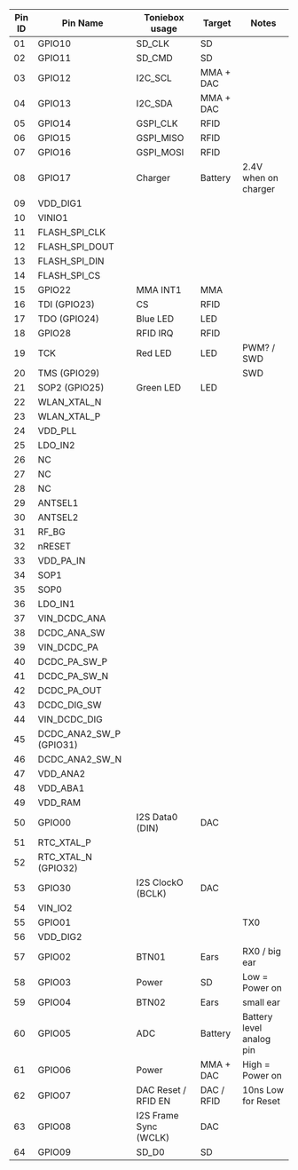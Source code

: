 | Pin ID  | Pin Name | Toniebox usage | Target | Notes |
| -- | -- | -- | -- | -- |
| 01 | GPIO10 | SD_CLK | SD | |
| 02 | GPIO11 | SD_CMD | SD | |
| 03 | GPIO12 | I2C_SCL | MMA + DAC | |
| 04 | GPIO13 | I2C_SDA | MMA + DAC | |
| 05 | GPIO14 | GSPI_CLK | RFID | |
| 06 | GPIO15 | GSPI_MISO | RFID | |
| 07 | GPIO16 | GSPI_MOSI | RFID | |
| 08 | GPIO17 | Charger | Battery | 2.4V when on charger|
| 09 | VDD_DIG1 | | | |
| 10 | VINIO1 | | | |
| 11 | FLASH_SPI_CLK | | | |
| 12 | FLASH_SPI_DOUT | | | |
| 13 | FLASH_SPI_DIN | | | |
| 14 | FLASH_SPI_CS | | | |
| 15 | GPIO22 | MMA INT1 | MMA | |
| 16 | TDI (GPIO23) | CS | RFID | |
| 17 | TDO (GPIO24) | Blue LED | LED | |
| 18 | GPIO28 | RFID IRQ | RFID | |
| 19 | TCK | Red LED | LED | PWM? / SWD |
| 20 | TMS (GPIO29) | | | SWD |
| 21 | SOP2 (GPIO25) | Green LED | LED | |
| 22 | WLAN_XTAL_N | | | |
| 23 | WLAN_XTAL_P | | | |
| 24 | VDD_PLL | | | |
| 25 | LDO_IN2 | | | |
| 26 | NC | | | |
| 27 | NC | | | |
| 28 | NC | | | |
| 29 | ANTSEL1 | | | |
| 30 | ANTSEL2 | | | |
| 31 | RF_BG | | | |
| 32 | nRESET | | | |
| 33 | VDD_PA_IN | | | |
| 34 | SOP1 | | | |
| 35 | SOP0 | | | |
| 36 | LDO_IN1 | | | |
| 37 | VIN_DCDC_ANA | | | |
| 38 | DCDC_ANA_SW | | | |
| 39 | VIN_DCDC_PA | | | |
| 40 | DCDC_PA_SW_P | | | |
| 41 | DCDC_PA_SW_N | | | |
| 42 | DCDC_PA_OUT | | | |
| 43 | DCDC_DIG_SW | | | |
| 44 | VIN_DCDC_DIG | | | |
| 45 | DCDC_ANA2_SW_P (GPIO31) | | | |
| 46 | DCDC_ANA2_SW_N  | | | |
| 47 | VDD_ANA2  | | | |
| 48 | VDD_ABA1  | | | |
| 49 | VDD_RAM | | | |
| 50 | GPIO00 | I2S Data0 (DIN) | DAC | |
| 51 | RTC_XTAL_P | | | |
| 52 | RTC_XTAL_N (GPIO32) | | | |
| 53 | GPIO30 | I2S ClockO (BCLK) | DAC | |
| 54 | VIN_IO2 | | | |
| 55 | GPIO01 | | | TX0 |
| 56 | VDD_DIG2  | | | |
| 57 | GPIO02 | BTN01 | Ears | RX0 / big ear|
| 58 | GPIO03 | Power | SD | Low = Power on |
| 59 | GPIO04 | BTN02 | Ears | small ear |
| 60 | GPIO05 | ADC | Battery | Battery level analog pin |
| 61 | GPIO06 | Power | MMA + DAC | High = Power on |
| 62 | GPIO07 | DAC Reset / RFID EN | DAC / RFID | 10ns Low for Reset |
| 63 | GPIO08 | I2S Frame Sync (WCLK) | DAC | |
| 64 | GPIO09 | SD_D0 | SD | |